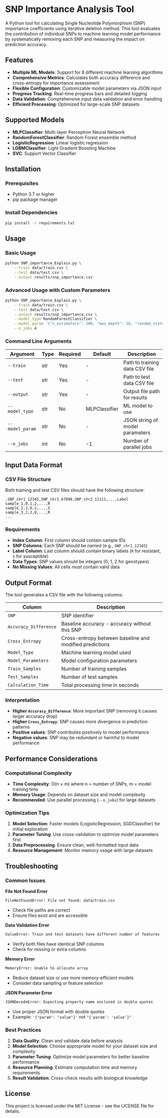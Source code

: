 # SNP Importance Analysis Tool

A Python tool for calculating Single Nucleotide Polymorphism (SNP) importance coefficients using iterative deletion method. This tool evaluates the contribution of individual SNPs to machine learning model performance by systematically removing each SNP and measuring the impact on prediction accuracy.

## Features

- **Multiple ML Models**: Support for 8 different machine learning algorithms
- **Comprehensive Metrics**: Calculates both accuracy difference and cross-entropy for importance assessment
- **Flexible Configuration**: Customizable model parameters via JSON input
- **Progress Tracking**: Real-time progress bars and detailed logging
- **Data Validation**: Comprehensive input data validation and error handling
- **Efficient Processing**: Optimized for large-scale SNP datasets

## Supported Models

- **MLPClassifier**: Multi-layer Perceptron Neural Network
- **RandomForestClassifier**: Random Forest ensemble method
- **LogisticRegression**: Linear logistic regression
- **LGBMClassifier**: Light Gradient Boosting Machine
- **SVC**: Support Vector Classifier

## Installation

### Prerequisites

- Python 3.7 or higher
- pip package manager

### Install Dependencies

```bash
pip install -r requirements.txt
```

## Usage

### Basic Usage

```bash
python SNP_importance_Explain.py \
    --train data/train.csv \
    --test data/test.csv \
    --output results/snp_importance.csv
```

### Advanced Usage with Custom Parameters

```bash
python SNP_importance_Explain.py \
    --train data/train.csv \
    --test data/test.csv \
    --output results/snp_importance.csv \
    --model_type RandomForestClassifier \
    --model_param '{"n_estimators": 200, "max_depth": 10, "random_state": 42}' \
    --n_jobs 4
```

### Command Line Arguments

| Argument | Type | Required | Default | Description |
|----------|------|----------|---------|-------------|
| `--train` | str | Yes | - | Path to training data CSV file |
| `--test` | str | Yes | - | Path to test data CSV file |
| `--output` | str | Yes | - | Output file path for results |
| `--model_type` | str | No | MLPClassifier | ML model to use |
| `--model_param` | str | No | - | JSON string of model parameters |
| `--n_jobs` | int | No | -1 | Number of parallel jobs |

## Input Data Format

### CSV File Structure

Both training and test CSV files should have the following structure:

```
,SNP_chr1_12345,SNP_chr1_67890,SNP_chr2_11111,...,Label
sample_1,0,1,2,...,R
sample_2,1,0,1,...,S
sample_3,2,2,0,...,R
...
```

### Requirements

- **Index Column**: First column should contain sample IDs
- **SNP Columns**: Each SNP should be named (e.g., `SNP_chr1_12345`)
- **Label Column**: Last column should contain binary labels (`R` for resistant, `S` for susceptible)
- **Data Types**: SNP values should be integers (0, 1, 2 for genotypes)
- **No Missing Values**: All cells must contain valid data

## Output Format

The tool generates a CSV file with the following columns:

| Column | Description |
|--------|-------------|
| `SNP` | SNP identifier |
| `Accuracy_Difference` | Baseline accuracy - accuracy without this SNP |
| `Cross_Entropy` | Cross-entropy between baseline and modified predictions |
| `Model_Type` | Machine learning model used |
| `Model_Parameters` | Model configuration parameters |
| `Train_Samples` | Number of training samples |
| `Test_Samples` | Number of test samples |
| `Calculation_Time` | Total processing time in seconds |

### Interpretation

- **Higher `Accuracy_Difference`**: More important SNP (removing it causes larger accuracy drop)
- **Higher `Cross_Entropy`**: SNP causes more divergence in prediction patterns
- **Positive values**: SNP contributes positively to model performance
- **Negative values**: SNP may be redundant or harmful to model performance


## Performance Considerations

### Computational Complexity

- **Time Complexity**: O(n × m) where n = number of SNPs, m = model training time
- **Memory Usage**: Depends on dataset size and model complexity
- **Recommended**: Use parallel processing (`--n_jobs`) for large datasets

### Optimization Tips

1. **Model Selection**: Faster models (LogisticRegression, SGDClassifier) for initial exploration
2. **Parameter Tuning**: Use cross-validation to optimize model parameters first
3. **Data Preprocessing**: Ensure clean, well-formatted input data
4. **Resource Management**: Monitor memory usage with large datasets

## Troubleshooting

### Common Issues

**File Not Found Error**
```bash
FileNotFoundError: File not found: data/train.csv
```
- Check file paths are correct
- Ensure files exist and are accessible

**Data Validation Error**
```bash
ValueError: Train and test datasets have different number of features
```
- Verify both files have identical SNP columns
- Check for missing or extra columns

**Memory Error**
```bash
MemoryError: Unable to allocate array
```
- Reduce dataset size or use more memory-efficient models
- Consider data sampling or feature selection

**JSON Parameter Error**
```bash
JSONDecodeError: Expecting property name enclosed in double quotes
```
- Use proper JSON format with double quotes
- Example: `'{"param": "value"}'` not `"{'param': 'value'}"`

### Best Practices

1. **Data Quality**: Clean and validate data before analysis
2. **Model Selection**: Choose appropriate model for your dataset size and complexity
3. **Parameter Tuning**: Optimize model parameters for better baseline performance
4. **Resource Planning**: Estimate computation time and memory requirements
5. **Result Validation**: Cross-check results with biological knowledge

## License

This project is licensed under the MIT License - see the LICENSE file for details.



